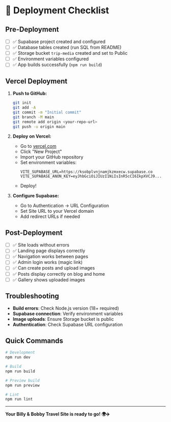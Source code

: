 # 🚀 Deployment Checklist

## Pre-Deployment

- [ ] ✅ Supabase project created and configured
- [ ] ✅ Database tables created (run SQL from README)
- [ ] ✅ Storage bucket `trip-media` created and set to Public
- [ ] ✅ Environment variables configured
- [ ] ✅ App builds successfully (`npm run build`)

## Vercel Deployment

1. **Push to GitHub:**
   ```bash
   git init
   git add -A
   git commit -m "Initial commit"
   git branch -M main
   git remote add origin <your-repo-url>
   git push -u origin main
   ```

2. **Deploy on Vercel:**
   - Go to [vercel.com](https://vercel.com)
   - Click "New Project"
   - Import your GitHub repository
   - Set environment variables:
     ```
     VITE_SUPABASE_URL=https://ksobplvnjnamjkzmxecw.supabase.co
     VITE_SUPABASE_ANON_KEY=eyJhbGciOiJIUzI1NiIsInR5cCI6IkpXVCJ9...
     ```
   - Deploy!

3. **Configure Supabase:**
   - Go to Authentication → URL Configuration
   - Set Site URL to your Vercel domain
   - Add redirect URLs if needed

## Post-Deployment

- [ ] ✅ Site loads without errors
- [ ] ✅ Landing page displays correctly
- [ ] ✅ Navigation works between pages
- [ ] ✅ Admin login works (magic link)
- [ ] ✅ Can create posts and upload images
- [ ] ✅ Posts display correctly on blog and home
- [ ] ✅ Gallery shows uploaded images

## Troubleshooting

- **Build errors**: Check Node.js version (18+ required)
- **Supabase connection**: Verify environment variables
- **Image uploads**: Ensure Storage bucket is public
- **Authentication**: Check Supabase URL configuration

## Quick Commands

```bash
# Development
npm run dev

# Build
npm run build

# Preview build
npm run preview

# Lint
npm run lint
```

---

**Your Billy & Bobby Travel Site is ready to go! 🌍✈️**
